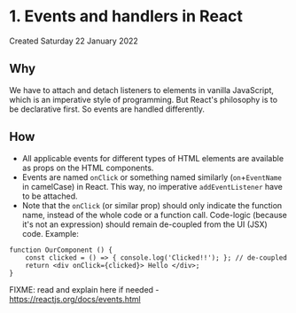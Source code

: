 # 1. Events and handlers in React
Created Saturday 22 January 2022

## Why
We have to attach and detach listeners to elements in vanilla JavaScript, which is an imperative style of programming.
But React's philosophy is to be declarative first. So events are handled differently.

## How
- All applicable events for different types of HTML elements are available as props on the HTML components.
- Events are named `onClick` or something named similarly (`on`+`EventName` in camelCase) in React. This way, no imperative `addEventListener` have to be attached.
- Note that the `onClick` (or similar prop) should only indicate the function name, instead of the whole code or a function call. Code-logic (because it's not an expression) should remain de-coupled from the UI (JSX) code.
Example:
```JSX
function OurComponent () {
	const clicked = () => { console.log('Clicked!!'); }; // de-coupled
	return <div onClick={clicked}> Hello </div>;
}
```

FIXME: read and explain here if needed - https://reactjs.org/docs/events.html